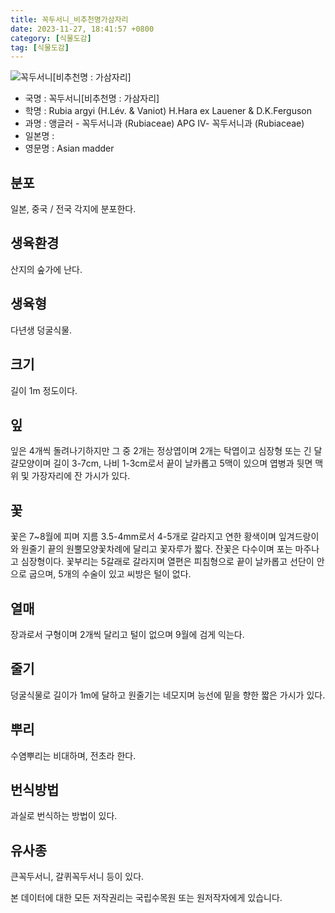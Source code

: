 ```yaml
---
title: 꼭두서니_비추천명가삼자리
date: 2023-11-27, 18:41:57 +0800
category: [식물도감]
tag: [식물도감]
---
```




![꼭두서니[비추천명 : 가삼자리]](http://www.nature.go.kr/fileUpload/plants/basic/Rubiaceae/Rubia/22800/1_th2.JPG)
- 국명 : 꼭두서니[비추천명 : 가삼자리]
- 학명 : Rubia argyi (H.Lév. & Vaniot) H.Hara ex Lauener & D.K.Ferguson
- 과명 : 앵글러 - 꼭두서니과 (Rubiaceae) APG Ⅳ- 꼭두서니과 (Rubiaceae)
- 일본명 : 
- 영문명 : Asian madder


## 분포
일본, 중국 / 전국 각지에 분포한다.
## 생육환경
산지의 숲가에 난다.
## 생육형
다년생 덩굴식물.
## 크기
길이 1m 정도이다.
## 잎
잎은 4개씩 돌려나기하지만 그 중 2개는 정상엽이며 2개는 탁엽이고 심장형 또는 긴 달걀모양이며 길이 3-7cm, 나비 1-3cm로서 끝이 날카롭고 5맥이 있으며 엽병과 뒷면 맥 위 및 가장자리에 잔 가시가 있다.
## 꽃
꽃은 7~8월에 피며 지름 3.5-4mm로서 4-5개로 갈라지고 연한 황색이며 잎겨드랑이와 원줄기 끝의 원뿔모양꽃차례에 달리고 꽃자루가 짧다. 잔꽃은 다수이며 포는 마주나고 심장형이다. 꽃부리는 5갈래로 갈라지며 열편은 피침형으로 끝이 날카롭고 선단이 안으로 굽으며, 5개의 수술이 있고 씨방은 털이 없다.
## 열매
장과로서 구형이며 2개씩 달리고 털이 없으며 9월에 검게 익는다.   
## 줄기
덩굴식물로 길이가 1m에 달하고 원줄기는 네모지며 능선에 밑을 향한 짧은 가시가 있다.
## 뿌리
수염뿌리는 비대하며, 전초라 한다.
## 번식방법
과실로 번식하는 방법이 있다.
## 유사종
큰꼭두서니, 갈퀴꼭두서니 등이 있다.






본 데이터에 대한 모든 저작권리는 국립수목원 또는 원저작자에게 있습니다.
